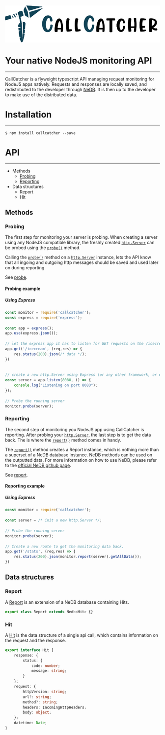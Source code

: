 ![CallCatcher](callcatcher.png)

# Your native NodeJS monitoring API

---

CallCatcher is a flyweight typescript API managing request monitoring for NodeJS apps natively. 
Requests and responses are locally saved, and redistributed to the developer through [NeDB](https://github.com/louischatriot/nedb).
It is then up to the developer to make use of the distributed data.

# Installation

---

```shell
$ npm install callcatcher --save
```

# API

----
- Methods
    - [Probing](#probing)
    - [Reporting](#reporting)
- Data structures
    - Report
    - Hit

## Methods

### <a name="probing"></a>Probing

The first step for monitoring your server is probing. When creating a server using any NodeJS compatible library, 
the freshly created [`http.Server`](https://nodejs.org/api/http.html#http_class_http_server) can be probed using the [`probe()`](src/lib/probe.ts) method.

Calling the [`probe()`](src/lib/probe.ts) method on a [`http.Server`](https://nodejs.org/api/http.html#http_class_http_server) instance,
lets the API know that all ingoing and outgoing http messages should be saved and used later on during reporting.

See [probe](src/lib/probe.ts).

#### Probing example

##### Using Express
```javascript
const monitor = require('callcatcher');
const express = require('express');

const app = express();
app.use(express.json());

// let the express app it has to listen for GET requests on the /icecream route
app.get('/icecream', (req,res) => {
    res.status(200).json(/* data */);
})


// create a new http.Server using Express (or any other framework, or even none...)
const server = app.listen(8080, () => {
    console.log("Listening on port 8080");
});

// Probe the running server
monitor.probe(server);
```


### <a name="reporting"></a>Reporting

The second step of monitoring you NodeJS app using CallCatcher is reporting. After probing your [`http.Server`](https://nodejs.org/api/http.html#http_class_http_server),
the last step is to get the data back. The is where the [`report()`](src/lib/report.ts) method comes in handy.

The [`report()`](src/lib/report.ts) method creates a Report instance, which is nothing more than a superset of a NeDB database instance.
NeDB methods can be used on the outputted data. For more information on how to use NeDB, please refer to the [official NeDB github page](https://github.com/louischatriot/nedb).

See [report](src/lib/report.ts).
#### Reporting example

##### Using Express
```javascript
const monitor = require('callcatcher');

const server = /* init a new http.Server */;

// Probe the running server
monitor.probe(server);

// Create a new route to get the monitoring data back.
app.get('/stats', (req,res) => {
    res.status(200).json(monitor.report(server).getAllData());
})
```

## Data structures

### Report

A [Report](src/interfaces/report.ts) is an extension of a NeDB database containing Hits.

```typescript
export class Report extends Nedb<Hit> {}
```

### Hit

A [Hit](src/interfaces/hit.ts) is the data structure of a single api call, which contains information on the request and the response.

```typescript
export interface Hit {
    response: {
        status: {
            code: number;
            message: string;
        }
    };
    request: {
        httpVersion: string;
        url?: string;
        method?: string;
        headers: IncomingHttpHeaders;
        body: object;
    };
    datetime: Date;
}
```